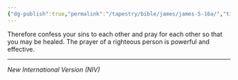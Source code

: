```yaml
---
{"dg-publish":true,"permalink":"/tapestry/bible/james/james-5-16a/","title":"James 5:16a","tags":["bible-verse","bible-verse"],"dgHomeLink":true,"dgShowLocalGraph":true,"dgEnableSearch":true}
---
```



Therefore confess your sins to each other and pray for each other so that you may be healed. The prayer of a righteous person is powerful and effective.


---
*New International Version (NIV)*